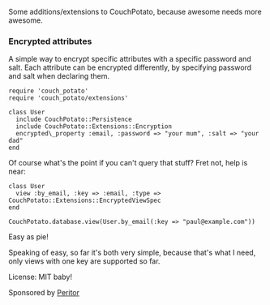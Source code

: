 Some additions/extensions to CouchPotato, because awesome needs more awesome.

### Encrypted attributes

A simple way to encrypt specific attributes with a specific password and salt.
Each attribute can be encrypted differently, by specifying password and salt
when declaring them.

    require 'couch_potato'
    require 'couch_potato/extensions'
    
    class User
      include CouchPotato::Persistence
      include CouchPotato::Extensions::Encryption
      encrypted\_property :email, :password => "your mum", :salt => "your dad"
    end

Of course what's the point if you can't query that stuff? Fret not, help is near:

    class User
      view :by_email, :key => :email, :type => CouchPotato::Extensions::EncryptedViewSpec
    end
    
    CouchPotato.database.view(User.by_email(:key => "paul@example.com"))

Easy as pie!

Speaking of easy, so far it's both very simple, because that's what I need, only views
with one key are supported so far.

License: MIT baby!

Sponsored by [Peritor](http://peritor.com)